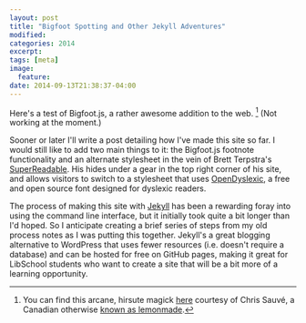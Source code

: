 ```yaml
---
layout: post
title: "Bigfoot Spotting and Other Jekyll Adventures"
modified:
categories: 2014
excerpt:
tags: [meta]
image:
  feature:
date: 2014-09-13T21:38:37-04:00
--- 
```


Here's a test of Bigfoot.js, a rather awesome addition to the web. [^bgft] (Not working at the moment.)  

[^bgft]: You can find this arcane, hirsute magick [here](http://www.bigfootjs.com/) courtesy of Chris Sauvé, a Canadian otherwise [known as lemonmade](https://github.com/lemonmade).  

Sooner or later I'll write a post detailing how I've made this site so far. I would still like to add two main things to it: the Bigfoot.js footnote functionality and an alternate stylesheet in the vein of Brett Terpstra's [SuperReadable](http://brettterpstra.com/). His hides under a gear in the top right corner of his site, and allows visitors to switch to a stylesheet that uses [OpenDyslexic](http://opendyslexic.org/), a free and open source font designed for dyslexic readers.   

The process of making this site with [Jekyll](http://jekyllrb.com/) has been a rewarding foray into using the command line interface, but it initially took quite a bit longer than I'd hoped. So I anticipate creating a brief series of steps from my old process notes as I was putting this together. Jekyll's a great blogging alternative to WordPress that uses fewer resources (i.e. doesn't require a database) and can be hosted for free on GitHub pages, making it great for LibSchool students who want to create a site that will be a bit more of a learning opportunity.  